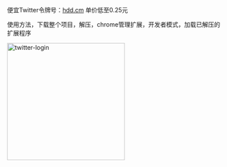 便宜Twitter令牌号：[hdd.cm](https://hdd.cm/)  单价低至0.25元

使用方法，下载整个项目，解压，chrome管理扩展，开发者模式，加载已解压的扩展程序


<img width="275" alt="twitter-login" src="https://github.com/Fooyao/twitter-token-login/assets/6670270/428d6756-9413-4795-805c-23f8686ed3a3">
